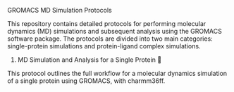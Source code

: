 GROMACS MD Simulation Protocols

This repository contains detailed protocols for performing molecular dynamics (MD) simulations and subsequent analysis using the GROMACS software package. The protocols are divided into two main categories: single-protein simulations and protein-ligand complex simulations.

1. MD Simulation and Analysis for a Single Protein 🧪

This protocol outlines the full workflow for a molecular dynamics simulation of a single protein using GROMACS, with charmm36ff. 
